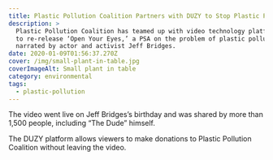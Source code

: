 ```yaml
---
title: Plastic Pollution Coalition Partners with DUZY to Stop Plastic Pollution
description: >
  Plastic Pollution Coalition has teamed up with video technology platform DUZY
  to re-release ‘Open Your Eyes,’ a PSA on the problem of plastic pollution,
  narrated by actor and activist Jeff Bridges.
date: 2020-01-09T01:56:37.270Z
cover: /img/small-plant-in-table.jpg
coverImageAlt: Small plant in table
category: environmental
tags:
  - plastic-pollution
---
```

The video went live on Jeff Bridges’s birthday and was shared by more than 1,500 people, including “The Dude” himself. 



The DUZY platform allows viewers to make donations to Plastic Pollution Coalition without leaving the video.
